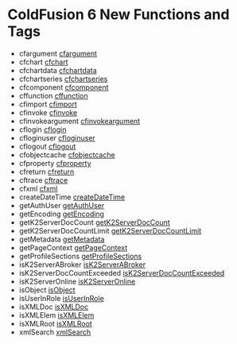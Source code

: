 # ColdFusion 6 New Functions and Tags

- cfargument [cfargument](../tags/cfargument.md)
- cfchart [cfchart](../tags/cfchart.md)
- cfchartdata [cfchartdata](../tags/cfchartdata.md)
- cfchartseries [cfchartseries](../tags/cfchartseries.md)
- cfcomponent [cfcomponent](../tags/cfcomponent.md)
- cffunction [cffunction](../tags/cffunction.md)
- cfimport [cfimport](../tags/cfimport.md)
- cfinvoke [cfinvoke](../tags/cfinvoke.md)
- cfinvokeargument [cfinvokeargument](../tags/cfinvokeargument.md)
- cflogin [cflogin](../tags/cflogin.md)
- cfloginuser [cfloginuser](../tags/cfloginuser.md)
- cflogout [cflogout](../tags/cflogout.md)
- cfobjectcache [cfobjectcache](../tags/cfobjectcache.md)
- cfproperty [cfproperty](../tags/cfproperty.md)
- cfreturn [cfreturn](../tags/cfreturn.md)
- cftrace [cftrace](../tags/cftrace.md)
- cfxml [cfxml](../tags/cfxml.md)
- createDateTime [createDateTime](../functions/createdatetime.md)
- getAuthUser [getAuthUser](../functions/getauthuser.md)
- getEncoding [getEncoding](../functions/getencoding.md)
- getK2ServerDocCount [getK2ServerDocCount](../functions/getk2serverdoccount.md)
- getK2ServerDocCountLimit [getK2ServerDocCountLimit](../functions/getk2serverdoccountlimit.md)
- getMetadata [getMetadata](../functions/getmetadata.md)
- getPageContext [getPageContext](../functions/getpagecontext.md)
- getProfileSections [getProfileSections](../functions/getprofilesections.md)
- isK2ServerABroker [isK2ServerABroker](../functions/isk2serverabroker.md)
- isK2ServerDocCountExceeded [isK2ServerDocCountExceeded](../functions/isk2serverdoccountexceeded.md)
- isK2ServerOnline [isK2ServerOnline](../functions/isk2serveronline.md)
- isObject [isObject](../functions/isobject.md)
- isUserInRole [isUserInRole](../functions/isuserinrole.md)
- isXMLDoc [isXMLDoc](../functions/isxmldoc.md)
- isXMLElem [isXMLElem](../functions/isxmlelem.md)
- isXMLRoot [isXMLRoot](../functions/isxmlroot.md)
- xmlSearch [xmlSearch](../functions/xmlsearch.md)
